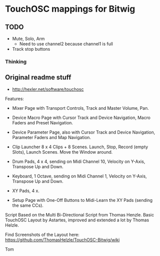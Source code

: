 # TouchOSC mappings for Bitwig
## TODO

- Mute, Solo, Arm
  - Need to use channel2 because channel1 is full
- Track stop buttons

### Thinking


## Original readme stuff
- http://hexler.net/software/touchosc

Features:

- Mixer Page with Transport Controls, Track and Master Volume, Pan.

- Device Macro Page with Cursor Track and Device Navigation, Macro Faders and Preset Navigation.

- Device Parameter Page, also with Cursor Track and Device Navigation, Parameter Faders and Map Navigation.

- Clip Launcher 8 x 4 Clips + 8 Scenes. Launch, Stop, Record (empty Slots), Launch Scenes. Move the Window around.

- Drum Pads, 4 x 4, sending on Midi Channel 10, Velocity on Y-Axis, Transpose Up and Down.

- Keyboard, 1 Octave, sending on Midi Channel 1, Velocity on Y-Axis, Transpose Up and Down.

- XY Pads, 4 x.

- Setup Page with One-Off Buttons to Midi-Learn the XY Pads (sending the same CCs).


Script Based on the Multi Bi-Directional Script from Thomas Henzle. Basic TouchOSC Layout by Astartes, improved and extended a lot by Thomas Helzle.

Find Screenshots of the Layout here:
https://github.com/ThomasHelzle/TouchOSC-Bitwig/wiki

Tom
